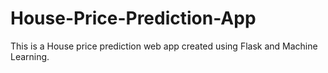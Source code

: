 # House-Price-Prediction-App
This is a House price prediction web app created using Flask and Machine Learning.
